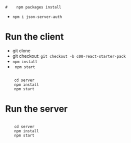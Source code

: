     #    npm packages install 
    
-    `npm i json-server-auth`


# Run the client

-    git clone 
-    git checkout: `git checkout -b c00-react-starter-pack`
-    `npm install`
-    ` npm start`

```shell

    cd server 
    npm install
    npm start

```


#    Run the server

```shell

    cd server 
    npm install
    npm start

```

